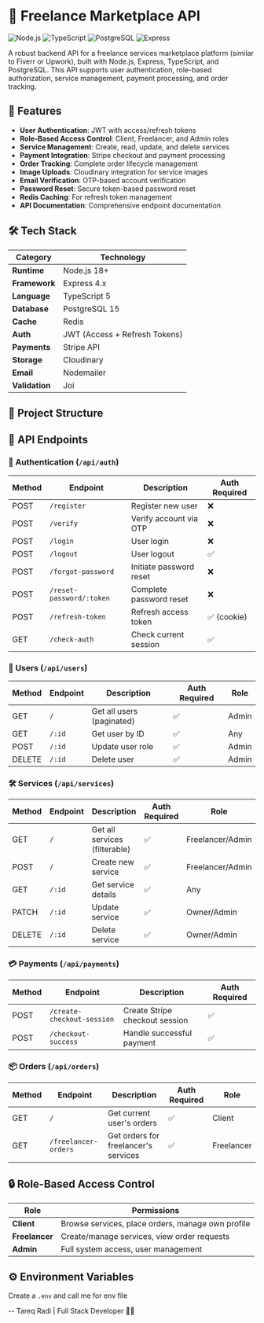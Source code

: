 # 🚀 Freelance Marketplace API

![Node.js](https://img.shields.io/badge/Node.js-18.x-green)
![TypeScript](https://img.shields.io/badge/TypeScript-5.x-blue)
![PostgreSQL](https://img.shields.io/badge/PostgreSQL-15.x-blue)
![Express](https://img.shields.io/badge/Express-4.x-lightgrey)

A robust backend API for a freelance services marketplace platform (similar to Fiverr or Upwork), built with Node.js, Express, TypeScript, and PostgreSQL. This API supports user authentication, role-based authorization, service management, payment processing, and order tracking.

## 🌟 Features

- **User Authentication**: JWT with access/refresh tokens
- **Role-Based Access Control**: Client, Freelancer, and Admin roles
- **Service Management**: Create, read, update, and delete services
- **Payment Integration**: Stripe checkout and payment processing
- **Order Tracking**: Complete order lifecycle management
- **Image Uploads**: Cloudinary integration for service images
- **Email Verification**: OTP-based account verification
- **Password Reset**: Secure token-based password reset
- **Redis Caching**: For refresh token management
- **API Documentation**: Comprehensive endpoint documentation

## 🛠 Tech Stack

| Category       | Technology |
|----------------|------------|
| **Runtime**    | Node.js 18+ |
| **Framework**  | Express 4.x |
| **Language**   | TypeScript 5 |
| **Database**   | PostgreSQL 15 |
| **Cache**      | Redis |
| **Auth**       | JWT (Access + Refresh Tokens) |
| **Payments**   | Stripe API |
| **Storage**    | Cloudinary |
| **Email**      | Nodemailer |
| **Validation** | Joi |

## 📂 Project Structure

## 🔌 API Endpoints

### 🔐 Authentication (`/api/auth`)

| Method | Endpoint                  | Description                          | Auth Required |
|--------|---------------------------|--------------------------------------|---------------|
| POST   | `/register`               | Register new user                    | ❌            |
| POST   | `/verify`                 | Verify account via OTP               | ❌            |
| POST   | `/login`                  | User login                           | ❌            |
| POST   | `/logout`                 | User logout                          | ✅            |
| POST   | `/forgot-password`        | Initiate password reset              | ❌            |
| POST   | `/reset-password/:token`  | Complete password reset              | ❌            |
| POST   | `/refresh-token`          | Refresh access token                 | ✅ (cookie)   |
| GET    | `/check-auth`             | Check current session                | ✅            |

### 👥 Users (`/api/users`)

| Method | Endpoint         | Description                      | Auth Required | Role      |
|--------|------------------|----------------------------------|---------------|-----------|
| GET    | `/`              | Get all users (paginated)        | ✅            | Admin     |
| GET    | `/:id`           | Get user by ID                   | ✅            | Any       |
| POST   | `/:id`           | Update user role                 | ✅            | Admin     |
| DELETE | `/:id`           | Delete user                      | ✅            | Admin     |

### 🛠 Services (`/api/services`)

| Method | Endpoint         | Description                            | Auth Required | Role              |
|--------|------------------|----------------------------------------|---------------|-------------------|
| GET    | `/`              | Get all services (filterable)          | ✅            | Freelancer/Admin  |
| POST   | `/`              | Create new service                     | ✅            | Freelancer/Admin  |
| GET    | `/:id`           | Get service details                    | ✅            | Any               |
| PATCH  | `/:id`           | Update service                         | ✅            | Owner/Admin       |
| DELETE | `/:id`           | Delete service                         | ✅            | Owner/Admin       |

### 💳 Payments (`/api/payments`)

| Method | Endpoint                  | Description                          | Auth Required |
|--------|---------------------------|--------------------------------------|---------------|
| POST   | `/create-checkout-session`| Create Stripe checkout session       | ✅            |
| POST   | `/checkout-success`       | Handle successful payment            | ✅            |

### 📦 Orders (`/api/orders`)

| Method | Endpoint                  | Description                          | Auth Required | Role        |
|--------|---------------------------|--------------------------------------|---------------|-------------|
| GET    | `/`                       | Get current user's orders            | ✅            | Client      |
| GET    | `/freelancer-orders`      | Get orders for freelancer's services | ✅            | Freelancer  |

## 🔒 Role-Based Access Control

| Role        | Permissions |
|-------------|-------------|
| **Client**  | Browse services, place orders, manage own profile |
| **Freelancer** | Create/manage services, view order requests |
| **Admin**   | Full system access, user management |

## ⚙️ Environment Variables

Create a `.env` and call me for env file

-- Tareq Radi | Full Stack Developer 🐱‍👤
